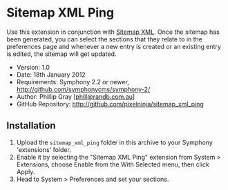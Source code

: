 # Sitemap XML Ping

Use this extension in conjunction with [Sitemap XML](http://symphony-cms.com/download/extensions/view/68689/). Once the sitemap has been generated, you can select the sections that they relate to in the preferences page and whenever a new entry is created or an existing entry is edited, the sitemap will get updated.

- Version: 1.0
- Date: 18th January 2012
- Requirements: Symphony 2.2 or newer, <http://github.com/symphonycms/symphony-2/>
- Author: Phillip Gray [phill@randb.com.au]
- GitHub Repository: <http://github.com/pixelninja/sitemap_xml_ping>

## Installation

1. Upload the `sitemap_xml_ping` folder in this archive to your Symphony 'extensions' folder.
2. Enable it by selecting the "Sitemap XML Ping" extension from System > Extensions, choose Enable from the With Selected menu, then click Apply.
3. Head to System > Preferences and set your sections.